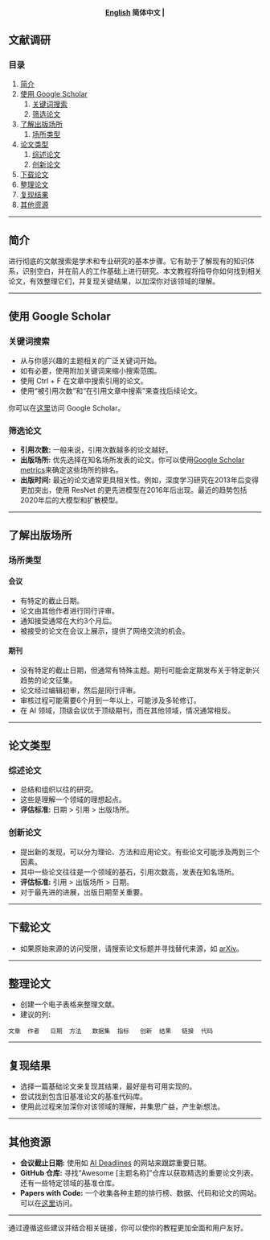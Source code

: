 <h4 align="center">
    <p>
        <a href="https://github.com/Collaborative-AI/tutorial/blob/main/Git/README.md">English</a>
        <b>简体中文</b> |
    </p>
</h4>


## 文献调研

### 目录

1. [简介](#简介)
2. [使用 Google Scholar](#使用-google-scholar)
   1. [关键词搜索](#关键词搜索)
   2. [筛选论文](#筛选论文)
3. [了解出版场所](#了解出版场所)
   1. [场所类型](#场所类型)
4. [论文类型](#论文类型)
   1. [综述论文](#综述论文)
   2. [创新论文](#创新论文)
5. [下载论文](#下载论文)
6. [整理论文](#整理论文)
7. [复现结果](#复现结果)
8. [其他资源](#其他资源)

---

## 简介

进行彻底的文献搜索是学术和专业研究的基本步骤。它有助于了解现有的知识体系，识别空白，并在前人的工作基础上进行研究。本文教程将指导你如何找到相关论文，有效整理它们，并复现关键结果，以加深你对该领域的理解。

---

## 使用 Google Scholar

### 关键词搜索
- 从与你感兴趣的主题相关的广泛关键词开始。
- 如有必要，使用附加关键词来缩小搜索范围。
- 使用 Ctrl + F 在文章中搜索引用的论文。
- 使用“被引用次数”和“在引用文章中搜索”来查找后续论文。

你可以在[这里](https://scholar.google.com)访问 Google Scholar。

### 筛选论文
- **引用次数:** 一般来说，引用次数越多的论文越好。
- **出版场所:** 优先选择在知名场所发表的论文。你可以使用[Google Scholar metrics](https://scholar.google.com/citations?view_op=top_venues&hl=en)来确定这些场所的排名。
- **出版时间:** 最近的论文通常更具相关性。例如，深度学习研究在2013年后变得更加突出，使用 ResNet 的更先进模型在2016年后出现。最近的趋势包括2020年后的大模型和扩散模型。

---

## 了解出版场所

### 场所类型

#### 会议
- 有特定的截止日期。
- 论文由其他作者进行同行评审。
- 通知接受通常在大约3个月后。
- 被接受的论文在会议上展示，提供了网络交流的机会。

#### 期刊
- 没有特定的截止日期，但通常有特殊主题。期刊可能会定期发布关于特定新兴趋势的论文征集。
- 论文经过编辑初审，然后是同行评审。
- 审核过程可能需要6个月到一年以上，可能涉及多轮修订。
- 在 AI 领域，顶级会议优于顶级期刊，而在其他领域，情况通常相反。

---

## 论文类型

### 综述论文
- 总结和组织以往的研究。
- 这些是理解一个领域的理想起点。
- **评估标准:** 日期 > 引用 > 出版场所。

### 创新论文
- 提出新的发现，可以分为理论、方法和应用论文。有些论文可能涉及两到三个因素。
- 其中一些论文往往是一个领域的基石，引用次数高，发表在知名场所。
- **评估标准:** 引用 > 出版场所 > 日期。
- 对于最先进的进展，出版日期至关重要。

---

## 下载论文

- 如果原始来源的访问受限，请搜索论文标题并寻找替代来源，如 [arXiv](https://arxiv.org/)。

---

## 整理论文

- 创建一个电子表格来整理文献。
- 建议的列:
```
文章  作者   日期  方法   数据集  指标   创新  结果   链接  代码
```

---

## 复现结果

- 选择一篇基础论文来复现其结果，最好是有可用实现的。
- 尝试找到包含旧基准论文的基准代码库。
- 使用此过程来加深你对该领域的理解，并集思广益，产生新想法。

---

## 其他资源

- **会议截止日期:** 使用如 [AI Deadlines](https://aideadlin.es/) 的网站来跟踪重要日期。
- **GitHub 仓库:** 寻找“Awesome [主题名称]”仓库以获取精选的重要论文列表。还有一些特定领域的基准仓库。
- **Papers with Code:** 一个收集各种主题的排行榜、数据、代码和论文的网站。可以在[这里](https://paperswithcode.com/)访问。

---

通过遵循这些建议并结合相关链接，你可以使你的教程更加全面和用户友好。